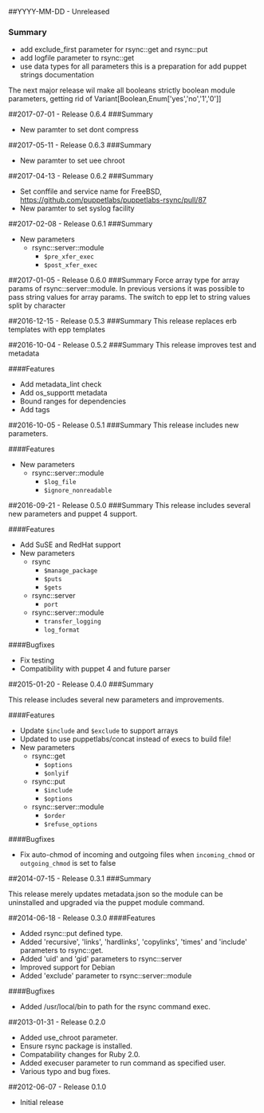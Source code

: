 ##YYYY-MM-DD - Unreleased
### Summary
- add exclude_first parameter for rsync::get and rsync::put
- add logfile parameter to rsync::get
- use data types for all parameters
  this is a preparation for add puppet strings documentation

The next major release wil make all booleans strictly boolean module
parameters, getting rid of Variant[Boolean,Enum['yes','no','1','0']]


##2017-07-01 - Release 0.6.4
###Summary
- New paramter to set dont compress

##2017-05-11 - Release 0.6.3
###Summary
- New paramter to set uee chroot

##2017-04-13 - Release 0.6.2
###Summary
- Set conffile and service name for FreeBSD, https://github.com/puppetlabs/puppetlabs-rsync/pull/87
- New paramter to set syslog facility

##2017-02-08 - Release 0.6.1
###Summary
- New parameters
  - rsync::server::module
    - `$pre_xfer_exec`
    - `$post_xfer_exec`

##2017-01-05 - Release 0.6.0
###Summary
Force array type for array params of rsync::server::module. 
In previous versions it was possible to pass string values for array params. The switch to epp
let to string values split by character

##2016-12-15 - Release 0.5.3
###Summary
This release replaces erb templates with epp templates

##2016-10-04 - Release 0.5.2
###Summary
This release improves test and metadata

####Features
- Add metadata_lint check
- Add os_supportt metadata
- Bound ranges for dependencies
- Add tags

##2016-10-05 - Release 0.5.1
###Summary
This release includes new parameters.

####Features
- New parameters
  - rsync::server::module
    - `$log_file`
    - `$ignore_nonreadable`


##2016-09-21 - Release 0.5.0
###Summary
This release includes several new parameters and puppet 4 support.

####Features
- Add SuSE and RedHat support
- New parameters
  - rsync
    - `$manage_package`
    - `$puts`
    - `$gets`
  - rsync::server
    - `port`
  - rsync::server::module
    - `transfer_logging`
    - `log_format`

####Bugfixes
- Fix testing
- Compatibility with puppet 4 and future parser


##2015-01-20 - Release 0.4.0
###Summary

This release includes several new parameters and improvements.

####Features
- Update `$include` and `$exclude` to support arrays
- Updated to use puppetlabs/concat instead of execs to build file!
- New parameters
  - rsync::get
    - `$options`
    - `$onlyif`
  - rsync::put
    - `$include`
    - `$options`
  - rsync::server::module
    - `$order`
    - `$refuse_options`

####Bugfixes
- Fix auto-chmod of incoming and outgoing files when `incoming_chmod` or `outgoing_chmod` is set to false

##2014-07-15 - Release 0.3.1
###Summary

This release merely updates metadata.json so the module can be uninstalled and
upgraded via the puppet module command.

##2014-06-18 - Release 0.3.0
####Features
- Added rsync::put defined type.
- Added 'recursive', 'links', 'hardlinks', 'copylinks', 'times' and 'include'
parameters to rsync::get.
- Added 'uid' and 'gid' parameters to rsync::server
- Improved support for Debian
- Added 'exclude' parameter to rsync::server::module

####Bugfixes
- Added /usr/local/bin to path for the rsync command exec.


##2013-01-31 - Release 0.2.0
- Added use_chroot parameter.
- Ensure rsync package is installed.
- Compatability changes for Ruby 2.0.
- Added execuser parameter to run command as specified user.
- Various typo and bug fixes.

##2012-06-07 - Release 0.1.0
- Initial release
